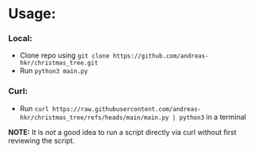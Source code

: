 # Usage:
### Local:
- Clone repo using ```git clone https://github.com/andreas-hkr/christmas_tree.git```
- Run ```python3 main.py```

### Curl:
- Run ```curl https://raw.githubusercontent.com/andreas-hkr/christmas_tree/refs/heads/main/main.py | python3``` in a terminal



**NOTE:** It is *not* a good idea to run a script directly via curl without first reviewing the script.